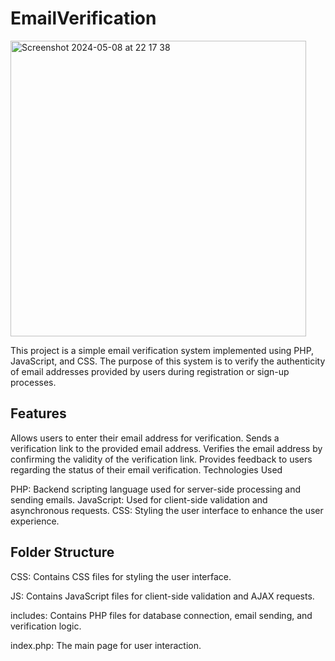 # EmailVerification
 
<img width="473" alt="Screenshot 2024-05-08 at 22 17 38" src="https://github.com/yuliyat29/EmailVerification/assets/124449536/e4662835-e2f0-4ce8-9216-83208f7c0470">

This project is a simple email verification system implemented using PHP, JavaScript, and CSS. The purpose of this system is to verify the authenticity of email addresses provided by users during registration or sign-up processes.

## Features

Allows users to enter their email address for verification.
Sends a verification link to the provided email address.
Verifies the email address by confirming the validity of the verification link.
Provides feedback to users regarding the status of their email verification.
Technologies Used

PHP: Backend scripting language used for server-side processing and sending emails.
JavaScript: Used for client-side validation and asynchronous requests.
CSS: Styling the user interface to enhance the user experience.

## Folder Structure

CSS: Contains CSS files for styling the user interface.

JS: Contains JavaScript files for client-side validation and AJAX requests.

includes: Contains PHP files for database connection, email sending, and verification logic.

index.php: The main page for user interaction.

